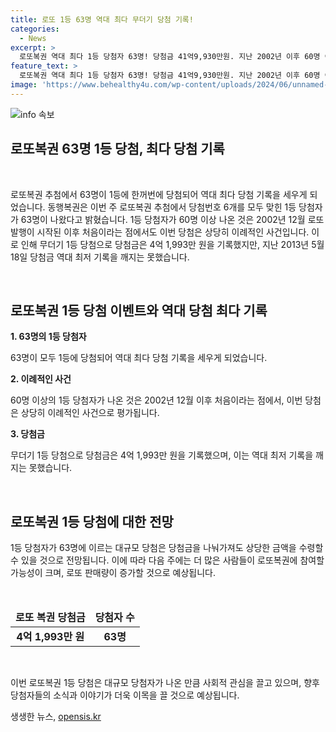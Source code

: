 ```yaml
---
title: 로또 1등 63명 역대 최다 무더기 당첨 기록!
categories:
  - News
excerpt: >
  로또복권 역대 최다 1등 당첨자 63명! 당첨금 41억9,930만원. 지난 2002년 이후 60명 이상 당첨은 처음. 2013년 기록은 깨지지 않았지만 역대 두 번째로 높은 당첨금.
feature_text: >
  로또복권 역대 최다 1등 당첨자 63명! 당첨금 41억9,930만원. 지난 2002년 이후 60명 이상 당첨은 처음. 2013년 기록은 깨지지 않았지만 역대 두 번째로 높은 당첨금.
image: 'https://www.behealthy4u.com/wp-content/uploads/2024/06/unnamed-file.png'
---
```


<p><img src="https://www.behealthy4u.com/wp-content/uploads/2024/06/unnamed-file.png" alt="info 속보" /></p>

<h2><b>로또복권 63명 1등 당첨, 최다 당첨 기록</b></h2>

<p data-ke-size="size16">&nbsp;</p>

<p>로또복권 추첨에서 63명이 1등에 한꺼번에 당첨되어 역대 최다 당첨 기록을 세우게 되었습니다. 동행복권은 이번 주 로또복권 추첨에서 당첨번호 6개를 모두 맞힌 1등 당첨자가 63명이 나왔다고 밝혔습니다. 1등 당첨자가 60명 이상 나온 것은 2002년 12월 로또 발행이 시작된 이후 처음이라는 점에서도 이번 당첨은 상당히 이례적인 사건입니다. 이로 인해 무더기 1등 당첨으로 당첨금은 4억 1,993만 원을 기록했지만, 지난 2013년 5월 18일 당첨금 역대 최저 기록을 깨지는 못했습니다.</p>

<p data-ke-size="size16">&nbsp;</p>

<h2 data-ke-size="size26"><b>로또복권 1등 당첨 이벤트와 역대 당첨 최다 기록</b></h2>

<p data-ke-size="size16"><b>1. 63명의 1등 당첨자</b></p>

<p>63명이 모두 1등에 당첨되어 역대 최다 당첨 기록을 세우게 되었습니다.</p>

<p data-ke-size="size16"><b>2. 이례적인 사건</b></p>

<p>60명 이상의 1등 당첨자가 나온 것은 2002년 12월 이후 처음이라는 점에서, 이번 당첨은 상당히 이례적인 사건으로 평가됩니다.</p>

<p data-ke-size="size16"><b>3. 당첨금</b></p>

<p>무더기 1등 당첨으로 당첨금은 4억 1,993만 원을 기록했으며, 이는 역대 최저 기록을 깨지는 못했습니다.</p>

<p data-ke-size="size16">&nbsp;</p>

<h2 data-ke-size="size26"><b>로또복권 1등 당첨에 대한 전망</b></h2>

<p>1등 당첨자가 63명에 이르는 대규모 당첨은 당첨금을 나눠가져도 상당한 금액을 수령할 수 있을 것으로 전망됩니다. 이에 따라 다음 주에는 더 많은 사람들이 로또복권에 참여할 가능성이 크며, 로또 판매량이 증가할 것으로 예상됩니다.</p>

<p data-ke-size="size16">&nbsp;</p>

<table>
<thead>
<tr>
<td style="text-align: center; height: 17px;"><b>로또 복권 당첨금</b></td>
<td style="text-align: center; height: 17px;"><b>당첨자 수</b></td>
</tr>
</thead>
<tbody>
<tr>
<td style="text-align: center; height: 17px;"><b>4억 1,993만 원</b></td>
<td style="text-align: center; height: 17px;"><b>63명</b></td>
</tr>
</tbody>
</table>

<p data-ke-size="size16">&nbsp;</p>

<p>이번 로또복권 1등 당첨은 대규모 당첨자가 나온 만큼 사회적 관심을 끌고 있으며, 향후 당첨자들의 소식과 이야기가 더욱 이목을 끌 것으로 예상됩니다.</p>
생생한 뉴스, <a href="https://opensis.kr" rel="dofollow">opensis.kr</a>



